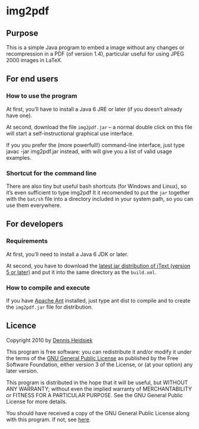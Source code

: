 ﻿
# img2pdf

## Purpose

This is a simple Java program to embed a image without any changes or recompression in a PDF (of version 1.4), particular useful for using JPEG 2000 images in LaTeX.

## For end users

### How to use the program
At first, you’ll have to install a Java 6 JRE or later (if you doesn’t already have one).

At second, download the file `img2pdf.jar` – a normal double click on this file will start a self-instructional graphical use interface.

If you you prefer the (more powerfull!) command-line interface, just type
    javac -jar img2pdf.jar
instead, with will give you a list of valid usage examples.

### Shortcut for the command line
There are also tiny but useful bash shortcuts (for Windows and Linux), so it’s even sufficient to type
    img2pdf
It it recomended to put the `jar` together with the `bat/sh` file into a directory included in your system path, so you can use them everywhere.

## For developers

### Requirements
At first, you’ll need to install a Java 6 JDK or later.

At second, you have to download the [latest jar distribution of iText (version 5 or later)](http://sourceforge.net/projects/itext/files/) and put it into the same directory as the `build.xml`.

### How to compile and execute
If you have [Apache Ant](http://ant.apache.org/) installed, just type
    ant dist
to compile and to create the `img2pdf.jar` file for distribution.

## Licence

Copyright 2010 by [Dennis Heidsiek](http://www.google.com/profiles/Dennis.Heidsiek)

This program is free software: you can redistribute it and/or modify it under the terms of the [GNU General Public License](http://www.gnu.org/copyleft/gpl.html) as published by the Free Software Foundation, either version 3 of the License, or (at your option) any later version.

This program is distributed in the hope that it will be useful, but WITHOUT ANY WARRANTY; without even the implied warranty of   MERCHANTABILITY or FITNESS FOR A PARTICULAR PURPOSE.  See the GNU General Public License for more details.

You should have received a copy of the GNU General Public License along with this program.  If not, see [here](http://www.gnu.org/licenses/).
